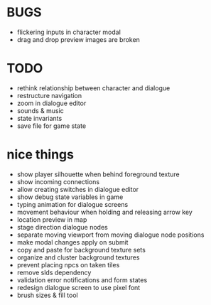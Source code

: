 # BUGS
- flickering inputs in character modal
- drag and drop preview images are broken

# TODO
- rethink relationship between character and dialogue
- restructure navigation
- zoom in dialogue editor
- sounds & music
- state invariants
- save file for game state

# nice things
- show player silhouette when behind foreground texture
- show incoming connections
- allow creating switches in dialogue editor
- show debug state variables in game
- typing animation for dialogue screens
- movement behaviour when holding and releasing arrow key
- location preview in map
- stage direction dialogue nodes
- separate moving viewport from moving dialogue node positions
- make modal changes apply on submit
- copy and paste for background texture sets
- organize and cluster background textures
- prevent placing npcs on taken tiles
- remove slds dependency
- validation error notifications and form states
- redesign dialogue screen to use pixel font
- brush sizes & fill tool
